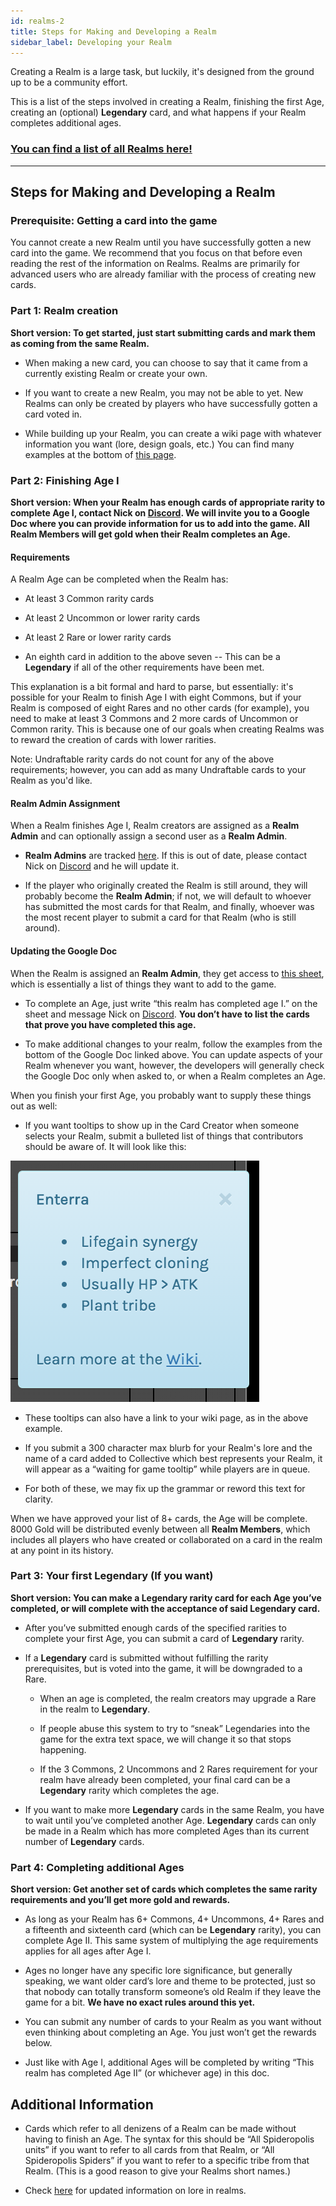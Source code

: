 ```yaml
---
id: realms-2
title: Steps for Making and Developing a Realm
sidebar_label: Developing your Realm
---
```


Creating a Realm is a large task, but luckily, it's designed from the ground up to be a community effort.

This is a list of the steps involved in creating a Realm, finishing the first Age, creating an (optional) **Legendary** card, and what happens if your Realm completes additional ages.

### **[You can find a list of all Realms here!](/realms)**

---

## Steps for Making and Developing a Realm

### Prerequisite: Getting a card into the game

You cannot create a new Realm until you have successfully gotten a new card into the game. We recommend that you focus on that before even reading the rest of the information on Realms. Realms are primarily for advanced users who are already familiar with the process of creating new cards.

### Part 1: Realm creation

**Short version: To get started, just start submitting cards and mark them as coming from the same Realm.**

- When making a new card, you can choose to say that it came from a currently existing Realm or create your own.

- If you want to create a new Realm, you may not be able to yet. New Realms can only be created by players who have successfully gotten a card voted in.

- While building up your Realm, you can create a wiki page with whatever information you want (lore, design goals, etc.) You can find many examples at the bottom of [this page](https://collective.gamepedia.com/Realms).

### Part 2: Finishing Age I

**Short version: When your Realm has enough cards of appropriate rarity to complete Age I, contact Nick on [Discord](https://discord.gg/C8fTNVt). We will invite you to a Google Doc where you can provide information for us to add into the game. All Realm Members will get gold when their Realm completes an Age.**

#### Requirements

A Realm Age can be completed when the Realm has:

- At least 3 Common rarity cards

- At least 2 Uncommon or lower rarity cards

- At least 2 Rare or lower rarity cards

- An eighth card in addition to the above seven -- This can be a **Legendary** if all of the other requirements have been met.

This explanation is a bit formal and hard to parse, but essentially: it's possible for your Realm to finish Age I with eight Commons, but if your Realm is composed of eight Rares and no other cards (for example), you need to make at least 3 Commons and 2 more cards of Uncommon or Common rarity. This is because one of our goals when creating Realms was to reward the creation of cards with lower rarities.

Note: Undraftable rarity cards do not count for any of the above requirements; however, you can add as many Undraftable cards to your Realm as you'd like.

#### Realm Admin Assignment

When a Realm finishes Age I, Realm creators are assigned as a **Realm Admin** and can optionally assign a second user as a **Realm Admin**.

- **Realm Admins** are tracked [here](https://docs.google.com/spreadsheets/d/11p9p5MK28z7R7pH1aPVxaHwOvhCmjpxxka1ydURSaH8/edit#gid=0). If this is out of date, please contact Nick on [Discord](https://discord.gg/C8fTNVt) and he will update it.

- If the player who originally created the Realm is still around, they will probably become the **Realm Admin**; if not, we will default to whoever has submitted the most cards for that Realm, and finally, whoever was the most recent player to submit a card for that Realm (who is still around).

#### Updating the Google Doc

When the Realm is assigned an **Realm Admin**, they get access to [this sheet](https://docs.google.com/document/d/10onoiT_kGC3awKaTb4RmQt8e2Jut5JJzNlC57BLUjeY/edit#heading=h.xkuxief0sy6r), which is essentially a list of things they want to add to the game.

- To complete an Age, just write “this realm has completed age I.” on the sheet and message Nick on [Discord](https://discord.gg/C8fTNVt). **You don’t have to list the cards that prove you have completed this age.**

- To make additional changes to your realm, follow the examples from the bottom of the Google Doc linked above. You can update aspects of your Realm whenever you want, however, the developers will generally check the Google Doc only when asked to, or when a Realm completes an Age.

When you finish your first Age, you probably want to supply these things out as well:

- If you want tooltips to show up in the Card Creator when someone selects your Realm, submit a bulleted list of things that contributors should be aware of. It will look like this:

![Realm bullet points example](assets/tooltips.png)

- These tooltips can also have a link to your wiki page, as in the above example.

- If you submit a 300 character max blurb for your Realm's lore and the name of a card added to Collective which best represents your Realm, it will appear as a “waiting for game tooltip” while players are in queue.

- For both of these, we may fix up the grammar or reword this text for clarity.

When we have approved your list of 8+ cards, the Age will be complete. 8000 Gold will be distributed evenly between all **Realm Members**, which includes all players who have created or collaborated on a card in the realm at any point in its history.

### Part 3: Your first Legendary (If you want)

**Short version: You can make a **Legendary** rarity card for each Age you’ve completed, or will complete with the acceptance of said Legendary card.**

- After you’ve submitted enough cards of the specified rarities to complete your first Age, you can submit a card of **Legendary** rarity.

- If a **Legendary** card is submitted without fulfilling the rarity prerequisites, but is voted into the game, it will be downgraded to a Rare.

  - When an age is completed, the realm creators may upgrade a Rare in the realm to **Legendary**.

  - If people abuse this system to try to “sneak” Legendaries into the game for the extra text space, we will change it so that stops happening.

  - If the 3 Commons, 2 Uncommons and 2 Rares requirement for your realm have already been completed, your final card can be a **Legendary** rarity which completes the age.

- If you want to make more **Legendary** cards in the same Realm, you have to wait until you’ve completed another Age. **Legendary** cards can only be made in a Realm which has more completed Ages than its current number of **Legendary** cards.

### Part 4: Completing additional Ages

**Short version: Get another set of cards which completes the same rarity requirements and you’ll get more gold and rewards.**

- As long as your Realm has 6+ Commons, 4+ Uncommons, 4+ Rares and a fifteenth and sixteenth card (which can be **Legendary** rarity), you can complete Age II. This same system of multiplying the age requirements applies for all ages after Age I.

- Ages no longer have any specific lore significance, but generally speaking, we want older card’s lore and theme to be protected, just so that nobody can totally transform someone’s old Realm if they leave the game for a bit. **We have no exact rules around this yet.**

- You can submit any number of cards to your Realm as you want without even thinking about completing an Age. You just won’t get the rewards below.

- Just like with Age I, additional Ages will be completed by writing “This realm has completed Age II” (or whichever age) in this doc.

## Additional Information

- Cards which refer to all denizens of a Realm can be made without having to finish an Age. The syntax for this should be “All Spideropolis units” if you want to refer to all cards from that Realm, or “All Spideropolis Spiders” if you want to refer to a specific tribe from that Realm. (This is a good reason to give your Realms short names.)

- Check [here](lore.md#lore-limitations-of-realms) for updated information on lore in realms.
